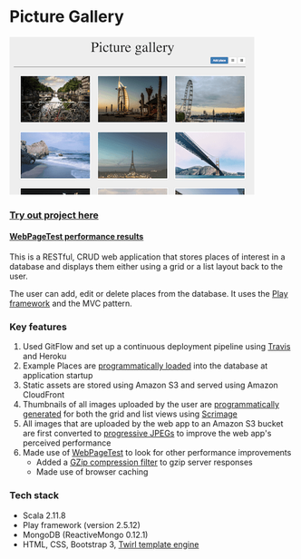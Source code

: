 Picture Gallery
=================================
![alt tag](public/images/pictureGallery.png)

### [Try out project here](http://gallery.muhsinali.xyz)

#### [WebPageTest performance results](https://www.webpagetest.org/result/170331_19_6DGB/1/performance_optimization/)

This is a RESTful, CRUD web application that stores places of interest in a database and displays them either using a grid or a list layout back to the user.

The user can add, edit or delete places from the database. It uses the [Play framework](https://www.playframework.com/) and the MVC pattern.


### Key features
1. Used GitFlow and set up a continuous deployment pipeline using [Travis](https://travis-ci.org/muhsinali/picture-gallery-scala) and Heroku
2. Example Places are [programmatically loaded](https://github.com/muhsinali/picture-gallery-scala/blob/37cb376bca11feaef761ec8ea7576753b7129538/app/services/ApplicationInterceptor.scala#L30-L59) into the database at application startup
3. Static assets are stored using Amazon S3 and served using Amazon CloudFront
4. Thumbnails of all images uploaded by the user are [programmatically generated](https://github.com/muhsinali/picture-gallery-scala/blob/37cb376bca11feaef761ec8ea7576753b7129538/app/daos/S3DAO.scala#L29-L52) for both the grid and list views using [Scrimage](https://github.com/sksamuel/scrimage)
5. All images that are uploaded by the web app to an Amazon S3 bucket are first converted to [progressive JPEGs](https://github.com/muhsinali/picture-gallery-scala/blob/37cb376bca11feaef761ec8ea7576753b7129538/app/daos/S3DAO.scala#L31) to improve the web app's perceived performance
6. Made use of [WebPageTest](https://www.webpagetest.org/) to look for other performance improvements
    * Added a [GZip compression filter](https://github.com/muhsinali/picture-gallery-scala/blob/master/app/Filters.scala) to gzip server responses
    * Made use of browser caching


### Tech stack
- Scala 2.11.8
- Play framework (version 2.5.12)
- MongoDB (ReactiveMongo 0.12.1)
- HTML, CSS, Bootstrap 3, [Twirl template engine](https://www.playframework.com/documentation/2.5.x/ScalaTemplates)